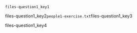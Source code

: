 ```ngMeta
files-question1_key1
```
files-question1_key2`people1-exercise.txt`files-question1_key3

files-question1_key4